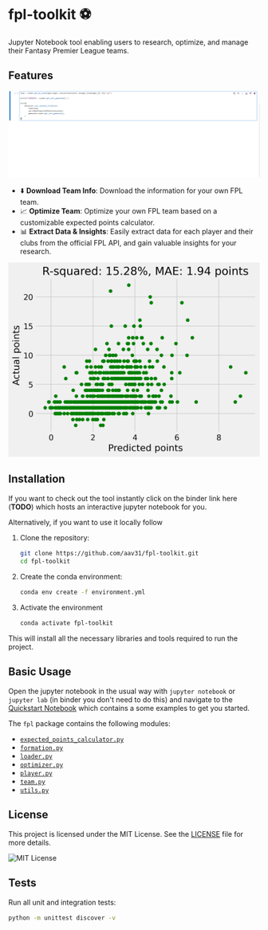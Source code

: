 # fpl-toolkit ⚽

Jupyter Notebook tool enabling users to research, optimize, and manage their Fantasy Premier League teams.

## Features
![Demo GIF](./resources/demo.gif)

- ⬇️ **Download Team Info**: Download the information for your own FPL team.
- 📈 **Optimize Team**: Optimize your own FPL team based on a customizable expected points calculator.
- 📊 **Extract Data & Insights**: Easily extract data for each player and their clubs from the official FPL API, and gain valuable insights for your research.

![Plot](resources/plot.png)


## Installation

If you want to check out the tool instantly click on the binder link here (**TODO**) which hosts an interactive jupyter notebook for you.  

Alternatively, if you want to use it locally follow

1. Clone the repository:
   ```bash
   git clone https://github.com/aav31/fpl-toolkit.git
   cd fpl-toolkit
   ```
2. Create the conda environment:
   ```bash
   conda env create -f environment.yml
   ```
3. Activate the environment
   ```bash
   conda activate fpl-toolkit
   ```

This will install all the necessary libraries and tools required to run the project.

## Basic Usage
Open the jupyter notebook in the usual way with `jupyter notebook` or `jupyter lab` (in binder you don't need to do this) and navigate to the [Quickstart Notebook](./quickstart.ipynb) which contains a some examples to get you started.

The `fpl` package contains the following modules:
- [`expected_points_calculator.py`](./fpl/expected_points_calculator.py)
- [`formation.py`](./fpl/formation.py)
- [`loader.py`](./fpl/loader.py)
- [`optimizer.py`](./fpl/optimizer.py)
- [`player.py`](./fpl/player.py)
- [`team.py`](./fpl/team.py)
- [`utils.py`](./fpl/utils.py)

## License

This project is licensed under the MIT License. See the [LICENSE](LICENSE) file for more details.

![MIT License](https://img.shields.io/badge/License-MIT-yellow.svg)


## Tests
Run all unit and integration tests:
```bash
python -m unittest discover -v
```

